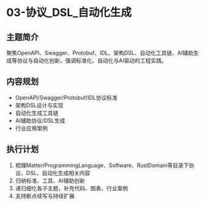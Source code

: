 # 03-协议_DSL_自动化生成

## 主题简介

聚焦OpenAPI、Swagger、Protobuf、IDL、架构DSL、自动化工具链、AI辅助生成等协议与自动化创新，强调标准化、自动化与AI驱动的工程实践。

## 内容规划

- OpenAPI/Swagger/Protobuf/IDL协议标准
- 架构DSL设计与实现
- 自动化生成工具链
- AI辅助协议/DSL生成
- 行业应用案例

## 执行计划

1. 梳理Matter/ProgrammingLanguage、Software、RustDomain等目录下协议、DSL、自动化生成相关内容
2. 归纳标准、工具、AI辅助创新
3. 递归细化各子主题，补充代码、图表、行业案例
4. 支持断点续写与持续扩展
